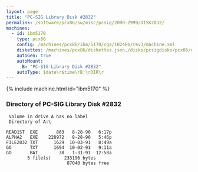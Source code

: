 ```yaml
---
layout: page
title: "PC-SIG Library Disk #2832"
permalink: /software/pcx86/sw/misc/pcsig/2000-2999/DISK2832/
machines:
  - id: ibm5170
    type: pcx86
    config: /machines/pcx86/ibm/5170/cga/1024kb/rev3/machine.xml
    diskettes: /machines/pcx86/diskettes.json,/disks/pcsigdisks/pcx86/diskettes.json
    autoGen: true
    autoMount:
      B: "PC-SIG Library Disk #2832"
    autoType: $date\r$time\rB:\rDIR\r
---
```


{% include machine.html id="ibm5170" %}

### Directory of PC-SIG Library Disk #2832

     Volume in drive A has no label
     Directory of A:\

    READ1ST  EXE       863   8-28-90   6:17p
    ALPHA2   EXE    228972   8-28-90   5:46p
    FILE2832 TXT      1629  10-03-91   8:49a
    GO       TXT      1694  10-02-91   9:11a
    GO       BAT        38   1-31-91  12:58a
            5 file(s)     233196 bytes
                           87040 bytes free
